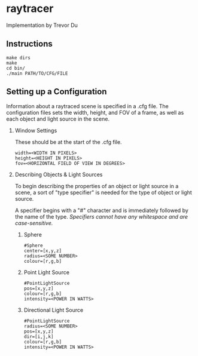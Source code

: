 # raytracer
Implementation by Trevor Du

## Instructions
```
make dirs
make
cd bin/
./main PATH/TO/CFG/FILE
```

## Setting up a Configuration
Information about a raytraced scene is specified in a .cfg file. The configuration files sets the width, height, and FOV of a frame, as well as each object and light source in the scene.

1. Window Settings

    These should be at the start of the .cfg file.
    ```
    width=<WIDTH IN PIXELS>
    height=<HEIGHT IN PIXELS>
    fov=<HORIZONTAL FIELD OF VIEW IN DEGREES>
    ```

2. Describing Objects & Light Sources

    To begin describing the properties of an object or light source in a scene, a sort of "type specifier" is needed for the type of object or light source.

    A specifier begins with a "#" character and is immediately followed by the name of the type. *Specifiers cannot have any whitespace and are case-sensitive.*

    1. Sphere

        ```
        #Sphere
        center=[x,y,z]
        radius=<SOME NUMBER>
        colour=[r,g,b]
        ```
    
    2. Point Light Source

        ```
        #PointLightSource
        pos=[x,y,z]
        colour=[r,g,b]
        intensity=<POWER IN WATTS>
        ```

    3. Directional Light Source

        ```
        #PointLightSource
        radius=<SOME NUMBER>
        pos=[x,y,z]
        dir=[i,j,k]
        colour=[r,g,b]
        intensity=<POWER IN WATTS>
        ```